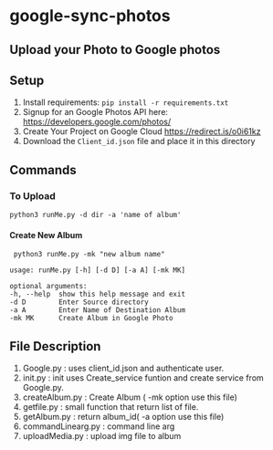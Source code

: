 # google-sync-photos

## Upload your Photo to Google photos

## Setup

1. Install requirements: `pip install -r requirements.txt`
2. Signup for an Google Photos API here: https://developers.google.com/photos/
3. Create Your Project on Google Cloud https://redirect.is/o0i61kz  
4. Download the `Client_id.json` file and place it in this directory


## Commands
  
  ### To Upload
  
    python3 runMe.py -d dir -a 'name of album'
  
  #### Create New Album
  
     python3 runMe.py -mk "new album name"
  
   
   ```
   usage: runMe.py [-h] [-d D] [-a A] [-mk MK]

optional arguments:
  -h, --help  show this help message and exit
  -d D        Enter Source directory
  -a A        Enter Name of Destination Album
  -mk MK      Create Album in Google Photo
   ```
   

## File Description

1. Google.py           : uses client_id.json and authenticate user.
2.  init.py             : init uses Create_service funtion and create service from Google.py.
3.  createAlbum.py      : Create Album ( -mk option use this file)
4.  getfile.py          : small function that return list of file.
5.  getAlbum.py         : return album_id( -a option use this file)
6.  commandLinearg.py   : command line arg
7.  uploadMedia.py      : upload img file to album


